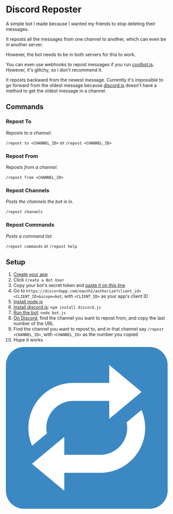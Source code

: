 # Discord Reposter
A simple bot I made because I wanted my friends to stop deleting their messages.

It reposts all the messages from one channel to another, which can even be in another server.

However, the bot needs to be in both servers for this to work.

You can even use webhooks to repost messages if you run [coolbot.js](https://github.com/MysteryPancake/Discord-Reposter/blob/master/coolbot.js). However, it's glitchy, so I don't recommend it.

It reposts backward from the newest message. Currently it's impossible to go forward from the oldest message because [discord.js](https://github.com/hydrabolt/discord.js) doesn't have a method to get the oldest message in a channel.

## Commands
### Repost To
*Reposts to a channel.*

`/repost to <CHANNEL_ID>` or `/repost <CHANNEL_ID>`

### Repost From
*Reposts from a channel.*

`/repost from <CHANNEL_ID>`

### Repost Channels
*Posts the channels the bot is in.*

`/repost channels`

### Repost Commands
*Posts a command list.*

`/repost commands` or `/repost help`

## Setup
1. [Create your app](https://discordapp.com/developers/applications/me)
2. Click `Create a Bot User`
3. Copy your bot's secret token and [paste it on this line](https://github.com/MysteryPancake/Discord-Reposter/blob/master/bot.js#L8)
4. Go to `https://discordapp.com/oauth2/authorize?client_id=<CLIENT_ID>&scope=bot`, with `<CLIENT_ID>` as your app's client ID
5. [Install node.js](https://nodejs.org/en/download)
6. [Install discord.js](https://github.com/hydrabolt/discord.js): `npm install discord.js`
7. [Run the bot](https://github.com/MysteryPancake/Discord-Reposter/blob/master/bot.js): `node bot.js`
8. [On Discord](https://discordapp.com/channels/@me), find the channel you want to repost from, and copy the last number of the URL
9. Find the channel you want to repost to, and in that channel say `/repost <CHANNEL_ID>`, with `<CHANNEL_ID>` as the number you copied
10. Hope it works

![Icon](repost.png?raw=true)
